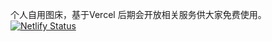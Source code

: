 个人自用图床，基于Vercel
后期会开放相关服务供大家免费使用。
[![Netlify Status](https://api.netlify.com/api/v1/badges/80a73980-5968-4835-884a-d8502cb70878/deploy-status)](https://app.netlify.com/sites/comforting-blancmange-9a731b/deploys)
